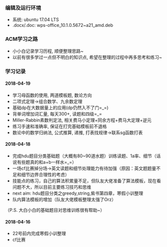 ### 编辑及运行环境
* 系统: ubuntu 17.04 LTS
* .docx/.doc: wps-office_10.1.0.5672~a21_amd.deb

### ACM学习之路
* 小小白记录学习历程, 顺便整理思路~
* 以前有很多学过一点但不明白的知识点, 希望在整理的过程中再多思考和练习~

### 学习记录
#### 2018-04-19
* 学习母函数的使用, 两道模板题, 数论方向
* 二项式定理→组合数学、九余数定理
* 基础dp在大数据量上的应用(dp仍然入不了门=_=)
* 背单词增加词汇量, 每天300+, 读题和四级=_=
* Miller-Rabbin素数判定法, 相关费马小定理+同余方程+费马大定理+逆元
* 练习手速和准确率, 保证在打完基础模板前不退格
* 数论中的数学归纳法, 公式推算, 递推, 打表找规律→联系sg函数打表

#### 2018-04-18
* 完成hdu题目分类基础题（大概有80~90道水题）训练读题、1a率、细节（话说有些题真的和a+b一样水=_=）
* 一场cf比赛掉分场→英文读题和细节处理能力有待加强（原因：英文题题量不足和细节边界合理性的考虑）
* 技能点的练习，自己的算法积累量不足，但队友大佬准备了算法模板，现在看问题不大，所以目前主要练习技巧和思维
* next aim: hdu题目分类之greedy,string,紫书第四章，寒假小训整理
* 队内算法模板的增加（队友大佬模板整理太强了Orz）

（P.S. 大白小白的基础题目对思维训练很有帮助~）
#### 2018-04-16
* 22号前内完成寒假小训整理
* cf比赛

